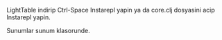 LightTable indirip Ctrl-Space Instarepl yapin ya da core.clj dosyasini acip Instarepl yapin.

Sunumlar sunum klasorunde.


